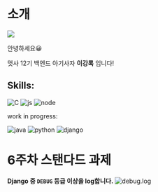 # 소개
![](https://github.com/LikeLion-at-CAU-12th/kangRok-Lee/blob/git-session/mutsa.gif)

안녕하세요😀

멋사 12기 백엔드 아기사자 **이강록** 입니다!

Skills:
--------

![C](https://img.shields.io/badge/C-00599C?style=for-the-badge&logo=c&logoColor=white)
![js](https://img.shields.io/badge/JavaScript-F7DF1E?style=for-the-badge&logo=JavaScript&logoColor=white)
![node](https://img.shields.io/badge/Node.js-43853D?style=for-the-badge&logo=node.js&logoColor=white)

work in progress:

![java](https://img.shields.io/badge/Java-ED8B00?style=for-the-badge&logo=openjdk&logoColor=white)
![python](https://img.shields.io/badge/Python-3776AB?style=for-the-badge&logo=python&logoColor=white)
![django](https://img.shields.io/badge/Django-092E20?style=for-the-badge&logo=django&logoColor=white)


# 6주차 스탠다드 과제
**Django 중 `DEBUG` 등급 이상을 log합니다.**
![debug.log](https://github.com/LikeLion-at-CAU-12th/kangRok-Lee/assets/34326056/db647a88-58b3-48c3-851c-2f50457d5919)
